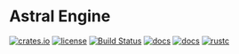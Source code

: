 Astral Engine
=================

[![crates.io](https://img.shields.io/crates/v/astral-engine.svg)](https://crates.io/crates/astral-engine) [![license](https://img.shields.io/crates/l/astral-engine.svg)](https://github.com/astral-engine/astral/blob/master/LICENSE.md) [![Build Status](https://travis-ci.org/astral-engine/astral.svg?branch=master)](https://travis-ci.org/astral-engine/astral) [![docs](https://docs.rs/astral-engine/badge.svg)](https://docs.rs/astral-engine) [![docs](https://img.shields.io/badge/docs-master-%234e73a5.svg)](https://astral-engine.github.io/docs/master/astral/) [![rustc](https://img.shields.io/badge/rustc-1.31+-lightgray.svg)](http://rust-lang.org)
 
